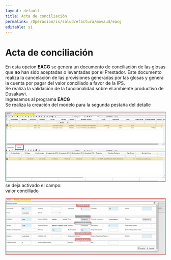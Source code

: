 ```yaml
---
layout: default
title: Acta de conciliación  
permalink: /Operacion/is/salud/efactura/movaud/eacg  
editable: si
---
```


# Acta de conciliación  

En esta opcion **EACG** se genera un documento de conciliación de las glosas que **no** han sido aceptadas o levantadas por el Prestador. Este documento realiza la cancelación de las provisiones generadas por las glosas y genera la cuenta por pagar del valor conciliado a favor de la IPS.  
Se realiza la validación de la funcionalidad sobre el ambiente productivo de Dusakawi.  
Ingresamos al programa **EACG**	 
Se realiza la creación del modelo para la segunda pestaña del detalle  


![](eacg1.png)  
se deja activado el campo:  
valor conciliado   

![](ecen3.png)  




